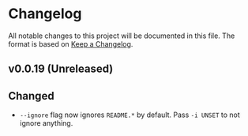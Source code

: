 # Changelog

All notable changes to this project will be documented in this file. The format
is based on [Keep a Changelog](https://keepachangelog.com/en/1.0.0/).

## v0.0.19 (Unreleased)


## Changed

- `--ignore` flag now ignores `README.*` by default. Pass `-i UNSET` to not ignore anything.

